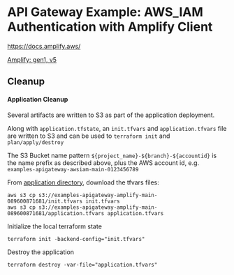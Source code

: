 # API Gateway Example: AWS_IAM Authentication with Amplify Client



https://docs.amplify.aws/

[Amplify: gen1, v5](https://docs.amplify.aws/gen1/javascript/prev/build-a-backend/auth/set-up-auth/)

## Cleanup

#### Application Cleanup

Several artifacts are written to S3 as part of the application deployment.

Along with `application.tfstate`, an `init.tfvars` and `application.tfvars` file are written to S3 and can be used to `terraform init` and `plan/apply/destroy`

The S3 Bucket name pattern `${project_name}-${branch}-${accountid}` is the name prefix as described above, plus the AWS account id, e.g. `examples-apigateway-awsiam-main-0123456789`

From [application directory](application), download the tfvars files:
```shell
aws s3 cp s3://examples-apigateway-amplify-main-089600871681/init.tfvars init.tfvars
aws s3 cp s3://examples-apigateway-amplify-main-089600871681/application.tfvars application.tfvars
```

Initialize the local terraform state
```shell
terraform init -backend-config="init.tfvars"
```

Destroy the application
```shell
terraform destroy -var-file="application.tfvars"
```

